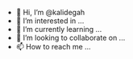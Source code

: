 - 👋 Hi, I’m @kalidegah
- 👀 I’m interested in ...
- 🌱 I’m currently learning ...
- 💞️ I’m looking to collaborate on ...
- 📫 How to reach me ...

<!---
kalidegah/kalidegah is a ✨ special ✨ repository because its `README.md` (this file) appears on your GitHub profile.
You can click the Preview link to take a look at your changes.
--->
